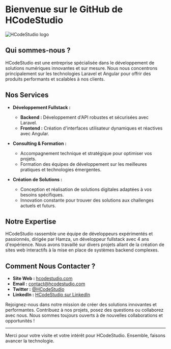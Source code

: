 # Bienvenue sur le GitHub de HCodeStudio

![HCodeStudio logo](https://github.com/user-attachments/assets/f9bf8beb-9693-493e-b537-5ad6964fd360)

## Qui sommes-nous ?

HCodeStudio est une entreprise spécialisée dans le développement de solutions numériques innovantes et sur mesure. Nous nous concentrons principalement sur les technologies Laravel et Angular pour offrir des produits performants et scalables à nos clients.

## Nos Services

- **Développement Fullstack :**
  - **Backend :** Développement d'API robustes et sécurisées avec Laravel.
  - **Frontend :** Création d'interfaces utilisateur dynamiques et réactives avec Angular.

- **Consulting & Formation :**
  - Accompagnement technique et stratégique pour optimiser vos projets.
  - Formation des équipes de développement sur les meilleures pratiques et technologies émergentes.

- **Création de Solutions :**
  - Conception et réalisation de solutions digitales adaptées à vos besoins spécifiques.
  - Innovation constante pour trouver des solutions aux challenges actuels et futurs.

## Notre Expertise

HCodeStudio rassemble une équipe de développeurs expérimentés et passionnés, dirigée par Hamza, un développeur fullstack avec 4 ans d'expérience. Nous avons travaillé sur divers projets allant de la création de sites web interactifs à la mise en place de systèmes backend complexes.

## Comment Nous Contacter ?

- **Site Web :** [hcodestudio.com](https://www.hcodestudio.com)
- **Email :** contact@hcodestudio.com
- **Twitter :** [@HCodeStudio](https://twitter.com/HCodeStudio)
- **LinkedIn :** [HCodeStudio sur LinkedIn](https://www.linkedin.com/company/hcodestudio)

Rejoignez-nous dans notre mission de créer des solutions innovantes et performantes. Contribuez à nos projets, posez des questions ou collaborez avec nous. Nous sommes toujours ouverts à de nouvelles collaborations et opportunités !

---

Merci pour votre visite et votre intérêt pour HCodeStudio. Ensemble, faisons avancer la technologie.
